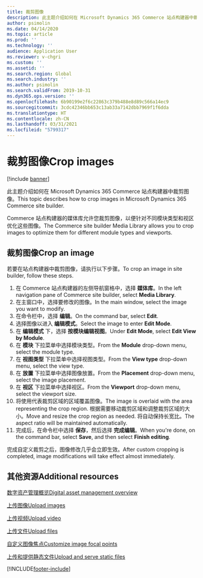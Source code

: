 ```yaml
---
title: 裁剪图像
description: 此主题介绍如何在 Microsoft Dynamics 365 Commerce 站点构建器中裁剪图像。
author: psimolin
ms.date: 04/14/2020
ms.topic: article
ms.prod: ''
ms.technology: ''
audience: Application User
ms.reviewer: v-chgri
ms.custom: ''
ms.assetid: ''
ms.search.region: Global
ms.search.industry: ''
ms.author: psimolin
ms.search.validFrom: 2019-10-31
ms.dyn365.ops.version: ''
ms.openlocfilehash: 6b90199e2f6c22863c379b488e8d89c566a14ec9
ms.sourcegitcommit: 3cdc42346bb653c13ab33a7142dbb7969f1f6dda
ms.translationtype: HT
ms.contentlocale: zh-CN
ms.lasthandoff: 03/31/2021
ms.locfileid: "5799317"
---
```

# <a name="crop-images"></a><span data-ttu-id="792c0-103">裁剪图像</span><span class="sxs-lookup"><span data-stu-id="792c0-103">Crop images</span></span>

[!include [banner](includes/banner.md)]

<span data-ttu-id="792c0-104">此主题介绍如何在 Microsoft Dynamics 365 Commerce 站点构建器中裁剪图像。</span><span class="sxs-lookup"><span data-stu-id="792c0-104">This topic describes how to crop images in Microsoft Dynamics 365 Commerce site builder.</span></span>

<span data-ttu-id="792c0-105">Commerce 站点构建器的媒体库允许您裁剪图像，以便针对不同模块类型和视区优化这些图像。</span><span class="sxs-lookup"><span data-stu-id="792c0-105">The Commerce site builder Media Library allows you to crop images to optimize them for different module types and viewports.</span></span>

## <a name="crop-an-image"></a><span data-ttu-id="792c0-106">裁剪图像</span><span class="sxs-lookup"><span data-stu-id="792c0-106">Crop an image</span></span>

<span data-ttu-id="792c0-107">若要在站点构建器中裁剪图像，请执行以下步骤。</span><span class="sxs-lookup"><span data-stu-id="792c0-107">To crop an image in site builder, follow these steps.</span></span>

1. <span data-ttu-id="792c0-108">在 Commerce 站点构建器的左侧导航窗格中，选择 **媒体库**。</span><span class="sxs-lookup"><span data-stu-id="792c0-108">In the left navigation pane of Commerce site builder, select **Media Library**.</span></span>
1. <span data-ttu-id="792c0-109">在主窗口中，选择要修改的图像。</span><span class="sxs-lookup"><span data-stu-id="792c0-109">In the main window, select the image you want to modify.</span></span>
1. <span data-ttu-id="792c0-110">在命令栏中，选择 **编辑**。</span><span class="sxs-lookup"><span data-stu-id="792c0-110">On the command bar, select **Edit**.</span></span>
1. <span data-ttu-id="792c0-111">选择图像以进入 **编辑模式**。</span><span class="sxs-lookup"><span data-stu-id="792c0-111">Select the image to enter **Edit Mode**.</span></span>
1. <span data-ttu-id="792c0-112">在 **编辑模式** 下，选择 **按模块编辑视图**。</span><span class="sxs-lookup"><span data-stu-id="792c0-112">Under **Edit Mode**, select **Edit View by Module**.</span></span>
1. <span data-ttu-id="792c0-113">在 **模块** 下拉菜单中选择模块类型。</span><span class="sxs-lookup"><span data-stu-id="792c0-113">From the **Module** drop-down menu, select the module type.</span></span>
1. <span data-ttu-id="792c0-114">在 **视图类型** 下拉菜单中选择视图类型。</span><span class="sxs-lookup"><span data-stu-id="792c0-114">From the **View type** drop-down menu, select the view type.</span></span>
1. <span data-ttu-id="792c0-115">在 **放置** 下拉菜单中选择图像放置。</span><span class="sxs-lookup"><span data-stu-id="792c0-115">From the **Placement** drop-down menu, select the image placement.</span></span>
1. <span data-ttu-id="792c0-116">在 **视区** 下拉菜单中选择视区。</span><span class="sxs-lookup"><span data-stu-id="792c0-116">From the **Viewport** drop-down menu, select the viewport size.</span></span>
1. <span data-ttu-id="792c0-117">将使用代表裁剪区域的区域覆盖图像。</span><span class="sxs-lookup"><span data-stu-id="792c0-117">The image is overlaid with the area representing the crop region.</span></span> <span data-ttu-id="792c0-118">根据需要移动裁剪区域和调整裁剪区域的大小。</span><span class="sxs-lookup"><span data-stu-id="792c0-118">Move and resize the crop region as needed.</span></span> <span data-ttu-id="792c0-119">将自动保持长宽比。</span><span class="sxs-lookup"><span data-stu-id="792c0-119">The aspect ratio will be maintained automatically.</span></span>
1. <span data-ttu-id="792c0-120">完成后，在命令栏中选择 **保存**，然后选择 **完成编辑**。</span><span class="sxs-lookup"><span data-stu-id="792c0-120">When you're done, on the command bar, select **Save**, and then select **Finish editing**.</span></span> 

<span data-ttu-id="792c0-121">完成自定义裁剪之后，图像修改几乎会立即生效。</span><span class="sxs-lookup"><span data-stu-id="792c0-121">After custom cropping is completed, image modifications will take effect almost immediately.</span></span>

## <a name="additional-resources"></a><span data-ttu-id="792c0-122">其他资源</span><span class="sxs-lookup"><span data-stu-id="792c0-122">Additional resources</span></span>

[<span data-ttu-id="792c0-123">数字资产管理概览</span><span class="sxs-lookup"><span data-stu-id="792c0-123">Digital asset management overview</span></span>](dam-overview.md)

[<span data-ttu-id="792c0-124">上传图像</span><span class="sxs-lookup"><span data-stu-id="792c0-124">Upload images</span></span>](dam-upload-images.md)

[<span data-ttu-id="792c0-125">上传视频</span><span class="sxs-lookup"><span data-stu-id="792c0-125">Upload video</span></span>](dam-upload-video.md)

[<span data-ttu-id="792c0-126">上传文件</span><span class="sxs-lookup"><span data-stu-id="792c0-126">Upload files</span></span>](dam-upload-files.md)

[<span data-ttu-id="792c0-127">自定义图像焦点</span><span class="sxs-lookup"><span data-stu-id="792c0-127">Customize image focal points</span></span>](dam-custom-focal-point.md)

[<span data-ttu-id="792c0-128">上传和提供静态文件</span><span class="sxs-lookup"><span data-stu-id="792c0-128">Upload and serve static files</span></span>](upload-serve-static-files.md)


[!INCLUDE[footer-include](../includes/footer-banner.md)]
